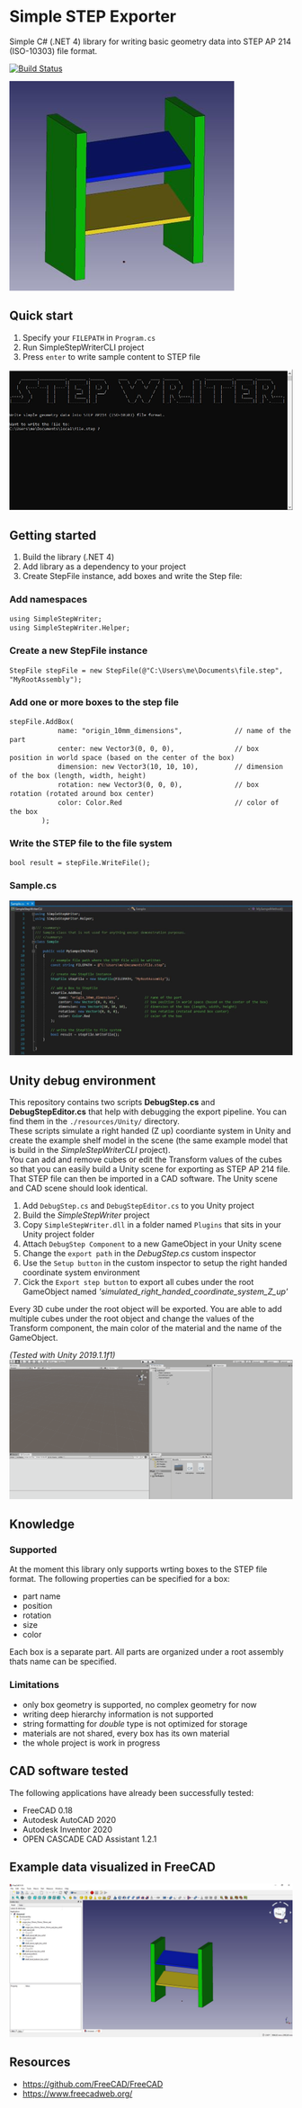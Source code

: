 # Simple STEP Exporter
Simple C# (.NET 4) library for writing basic geometry data into STEP AP 214 (ISO-10303) file format.

[![Build Status](https://travis-ci.com/fabianschl/simple-step-exporter.svg?branch=master)](https://travis-ci.com/fabianschl/simple-step-exporter)

![image](resources/shelf_freecad_screenshot_2.JPG "shelf") 

## Quick start
1. Specify your `FILEPATH` in `Program.cs`
2. Run SimpleStepWriterCLI project
3. Press `enter` to write sample content to STEP file

![image](resources/cli_1.JPG "cli")  

## Getting started
1. Build the library (.NET 4)
2. Add library as a dependency to your project
3. Create StepFile instance, add boxes and write the Step file:


### Add namespaces
```
using SimpleStepWriter;  
using SimpleStepWriter.Helper;  
```

### Create a new StepFile instance
```
StepFile stepFile = new StepFile(@"C:\Users\me\Documents\file.step", "MyRootAssembly");  
```

### Add one or more boxes to the step file
```
stepFile.AddBox(  
            name: "origin_10mm_dimensions",             // name of the part  
            center: new Vector3(0, 0, 0),               // box position in world space (based on the center of the box)  
            dimension: new Vector3(10, 10, 10),         // dimension of the box (length, width, height)  
            rotation: new Vector3(0, 0, 0),             // box rotation (rotated around box center)  
            color: Color.Red                            // color of the box  
        );  
```

### Write the STEP file to the file system
```
bool result = stepFile.WriteFile();  
```

### Sample.cs
![image](resources/sample_code.JPG "SampleCode")

## Unity debug environment

This repository contains two scripts __DebugStep.cs__ and __DebugStepEditor.cs__ that help with debugging the export pipeline. You can find them in the `./resources/Unity/` directory.  
These scripts simulate a right handed (Z up) coordiante system in Unity and create the example shelf model in the scene (the same example model that is build in the _SimpleStepWriterCLI_ project).  
You can add and remove cubes or edit the Transform values of the cubes so that you can easily build a Unity scene for exporting as STEP AP 214 file. That STEP file can then be imported in a CAD software. The Unity scene and CAD scene should look identical.  

1. Add `DebugStep.cs` and `DebugStepEditor.cs` to you Unity project
2. Build the _SimpleStepWriter_ project
3. Copy `SimpleStepWriter.dll` in a folder named `Plugins` that sits in your Unity project folder
4. Attach `DebugStep Component` to a new GameObject in your Unity scene
5. Change the `export path` in the _DebugStep.cs_ custom inspector
6. Use the `Setup button` in the custom inspector to setup the right handed coordinate system environment
7. Cick the `Export step button` to export all cubes under the root GameObject named _'simulated_right_handed_coordinate_system_Z_up'_ 

Every 3D cube under the root object will be exported. You are able to add multiple cubes under the root object and change the values of the Transform component, the main color of the material and the name of the GameObject.  

 _(Tested with Unity 2019.1.1f1)_    
![image](resources/debug_scripts.gif "unity")  

## Knowledge

### Supported
At the moment this library only supports wrting boxes to the STEP file format. The following properties can be specified for a box:
* part name
* position
* rotation
* size
* color  

Each box is a separate part. All parts are organized under a root assembly thats name can be specified.

### Limitations
* only box geometry is supported, no complex geometry for now  
* writing deep hierarchy information is not supported  
* string formatting for _double_ type is not optimized for storage   
* materials are not shared, every box has its own material  
* the whole project is work in progress  

## CAD software tested
The following applications have already been successfully tested:
* FreeCAD 0.18  
* Autodesk AutoCAD 2020  
* Autodesk Inventor 2020  
* OPEN CASCADE CAD Assistant 1.2.1  

## Example data visualized in FreeCAD
![image](resources/shelf_freecad_screenshot_3.JPG "FreeCAD")

## Resources
* https://github.com/FreeCAD/FreeCAD
* https://www.freecadweb.org/
